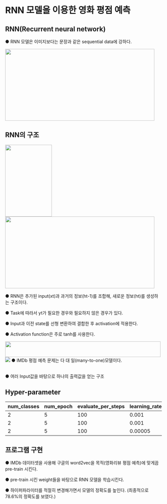 # RNN 모델을 이용한 영화 평점 예측
## RNN(Recurrent neural network)  
● RNN 모델은 이미지보다는 문장과 같은 sequential data에 강하다.  

<img src="https://user-images.githubusercontent.com/98728682/152925435-d06a59a8-08da-478f-866b-ead91b657a84.jpg" width="480" height="230">

## RNN의 구조
<img src="https://user-images.githubusercontent.com/98728682/152928257-b2d77a00-25a9-4e63-a5e9-025033522c88.png" width="150" height="230"><img src="https://user-images.githubusercontent.com/98728682/152928367-fdc197f5-8728-409c-bcc3-3222f1458136.png" width="480" height="230">  

● RNN은 추가된 input(xt)과 과거의 정보(ht-1)를 조합해, 새로운 정보(ht)를 생성하는 구조이다.  

● Task에 따라서 yt가 필요한 경우와 필요하지 않은 경우가 있다.  

● Input과 이전 state를 선형 변환하여 결합한 후 activation에 적용한다.  

● Activation function은 주로 tanh를 사용한다.  

<img src="https://user-images.githubusercontent.com/98728682/152931989-1d46dbc6-7fdb-47d9-9e31-ffb054b8a3b4.png" width="500" height="50">  
<img src="https://user-images.githubusercontent.com/98728682/152933731-75554846-4337-4992-a439-8237bd5eb862.png">  
● IMDb 평점 예측 문제는 다 대 일(many-to-one)모델이다.  
  
\
● 여러 Input값을 바탕으로 하나의 출력값을 얻는 구조  

## Hyper-parameter  

|num_classes|num_epoch|evaluate_per_steps|learning_rate|batch_size|drop_prob|weight_decay_lambda|embedding_dim|hidden_size|best_accuracy|  
|---|---|---|---|---|---|---|---|---|---|  
|2|5|100|0.001|50|0.5|5e-4|300|200|76.6%|  
|2|5|100|0.001|50|0.4|5e-4|300|200|79.4%|
|2|5|100|0.00005|50|0.4|5e-4|300|200|87.0%|


## 프로그램 구현  
● IMDb 데이터셋을 사용해 구글의 word2vec을 목적(영화리뷰 평점 예측)에 맞게끔 pre-train 시킨다.  

● pre-train 시킨 weight들을 바탕으로 RNN 모델을 학습시킨다.  

● 하이퍼파라미터를 적절히 변경해가면서 모델의 정확도를 높인다. (최종적으로 78.6%의 정확도를 보였다.)

